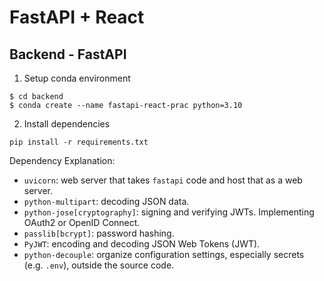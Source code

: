 # FastAPI + React

## Backend - FastAPI
1. Setup conda environment
```linux
$ cd backend
$ conda create --name fastapi-react-prac python=3.10
```
2. Install dependencies
```linux
pip install -r requirements.txt
```
Dependency Explanation:
- `uvicorn`: web server that takes `fastapi` code and host that as a web server.
- `python-multipart`: decoding JSON data.
- `python-jose[cryptography]`: signing and verifying JWTs. Implementing OAuth2 or OpenID Connect.
- `passlib[bcrypt]`: password hashing.
- `PyJWT`: encoding and decoding JSON Web Tokens (JWT).
- `python-decouple`: organize configuration settings, especially secrets (e.g. `.env`), outside the source code.